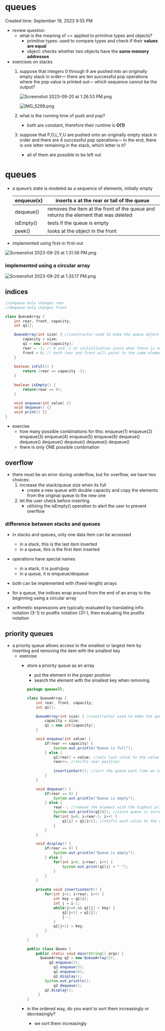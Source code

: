 # queues

Created time: September 19, 2023 9:55 PM

- review question
    - what is the meaning of == applied to primitive types and objects?
        - primitive types: used to compare types and check if their **values are equal**
        - object: checks whether two objects have the **same memory addresses**
- exercises on stacks
    1. suppose that integers 0 through 9 are pushed into an originally empty stack in order— there are ten successful pop operations where the pop value is printed out— which sequence cannot be the output?
        
        ![Screenshot 2023-09-20 at 1.26.53 PM.png](queues%204ba00741ab0642a687b9a69ca14b8baa/Screenshot_2023-09-20_at_1.26.53_PM.png)
        
        ![IMG_5299.png](queues%204ba00741ab0642a687b9a69ca14b8baa/IMG_5299.png)
        
    2. what is the running time of push and pop?
        - both are constant, therefore their runtime is **O(1)**
    3. suppose that P,O,L,Y,U are pushed onto an originally empty stack in order and there are 4 successful pop operations— in the end, there is one letter remaining in the stack, which letter is it? 
        - all of them are possible to be left out

# queues

- a queue’s state is modeled as a sequence of elements, initially empty
    
    
    | enqueue(x) | inserts x at the rear or tail of the queue  |
    | --- | --- |
    | dequeue() | removes the item at the front of the queue and returns the element that was deleted |
    | isEmpty() | tests if the queue is empty |
    | peek() | looks at the object in the front |
- implemented using first-in first-out

![Screenshot 2023-09-20 at 1.31.56 PM.png](queues%204ba00741ab0642a687b9a69ca14b8baa/Screenshot_2023-09-20_at_1.31.56_PM.png)

### implemented using a circular array

![Screenshot 2023-09-20 at 1.33.17 PM.png](queues%204ba00741ab0642a687b9a69ca14b8baa/Screenshot_2023-09-20_at_1.33.17_PM.png)

## indices

```java
//enqueue only changes rear 
//dequeue only changes front 

class QueueArray {
    int rear, front, capacity; 
    int q1[]; 

    QueueArray(int size) { //constructor used to make the queue object later
        capacity = size; 
        q1 = new int[capacity];
        rear = -1; // 0 and -1 at initialization since when there is only one element in the queue
        front = 0; // both rear and front will point to the same element so we only change rear + 1 
    }
    
    boolean isFull() {
    	return (rear == capacity -1);
    }
    
    boolean isEmpty() {
    	return(rear == 0);
    }

	void enqueue(int value) {}
	void dequeue() {}
	void print() {}
}
```

- exercise
    - how many possible combinations for this: enqueue(1) enqueue(2) enqueue(3) enqueue(4) enqueue(5) enqueue(6) dequeue() dequeue() dequeue() dequeue() dequeue() dequeue()
    - there is only ONE possible combination
    

## overflow

- there must be an error during underflow, but for overflow, we have two choices:
    1. increase the stack/queue size when its full
        - create a new queue with double capacity and copy the elements from the original queue to the new one
    2. let the user check before inserting 
        - utilizing the isEmpty() operation to alert the user to prevent overflow

### difference between stacks and queues

- in stacks and queues, only one data item can be accessed
    - in a stack, this is the last item inserted
    - in a queue, this is the first item inserted

- operations have special names
    - in a stack, it is push/pop
    - in a queue, it is enqueue/dequeue
- both can be implemented with (fixed-length) arrays
- for a queue, the indices wrap around from the end of an array to the beginning using a circular array
- arithmetic expressions are typically evaluated by translating infix notation (3-1) to postfix notation (31-), then evaluating the postfix notation

## priority queues

- a priority queue allows access to the smallest or largest item by inserting and removing the item with the smallest key
    - exercise
        - store a priority queue as an array
            - put the element in the proper position
            - search the element with the smallest key when removing
            
            ```java
            package queuesll;
            
            class QueueArray {
                int rear, front, capacity; 
                int q1[]; 
            
                QueueArray(int size) { //constructor used to make the queue object later
                    capacity = size; 
                    q1 = new int[capacity];
                }
            
                void enqueue(int value) {
                    if(rear == capacity) { 
                        System.out.println("Queue is full");
                    } else {
                        q1[rear] = value; //sets last value to the value
                        rear++; //shifts rear position
                        
                        insertionSort(); //sort the queue each time we insert a new value
                    }
                }
            
                void dequeue() {
                    if(rear == 0) {
                        System.out.println("Queue is empty");
                    } else {
                    	rear--; //remove the element with the highest priority (at the front) 
                    	System.out.println(q1[0]); //since queue is sorted, highest priority is q1[0]
                        for(int i=0; i<rear-1; i++) {
                            q1[i] = q1[i+1]; //shifts each value to the right
                        }
                    }
                }
            
                void display() {
                    if(rear == 0) {
                        System.out.println("Queue is empty");
                    } else {
                        for(int i=0; i<rear; i++) {
                            System.out.print(q1[i] + " ");
                        }
                    }
                }
                
                private void insertionSort() {
                	for(int i=1; i<rear; i++) {
                		int key = q1[i];
                		int j = i-1;
                		while(j>=0 && q1[j] > key) {
                			q1[j+1] = q1[j];
                			j--;
                		}
                		q1[j+1] = key;
                	}
                }
            }
            
            public class Qeueu {
            	public static void main(String[] args) {
            	  QueueArray q2 = new QueueArray(5);
            		  q2.enqueue(2);
            			q2.enqueue(3);
            			q2.enqueue(4);
            			q2.display();
            	    System.out.println();
            			q2.dequeue();
            	    q2.display();
            	 }
            }
            ```
            
        - in the ordered way, do you want to sort them increasingly or decreasingly?
            - we sort them increasingly